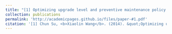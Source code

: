 ```yaml
---
title: "[1] Optimizing upgrade level and preventive maintenance policy for second-hand products sold with warranty"
collection: publications
permalink: 'http://academicpages.github.io/files/paper-#1.pdf'
citation: '[1] Chun Su, <b>Xiaolin Wang</b>. (2014). &quot;Optimizing upgrade level and preventive maintenance policy for second-hand products sold with warranty.&quot; <i>Journal of Risk and Reliability</i>. 228(5), 518-528. [<a href="https://journals.sagepub.com/doi/abs/10.1177/1748006x14537250">link</a>][<a ref="files/paper-#1.pdf">PDF</a>]'
---
```


